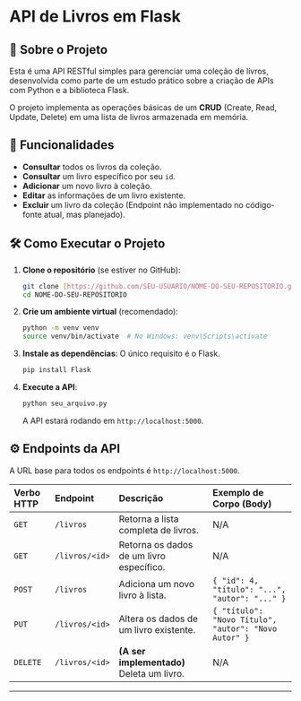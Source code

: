 # API de Livros em Flask

## 📖 Sobre o Projeto

Esta é uma API RESTful simples para gerenciar uma coleção de livros, desenvolvida como parte de um estudo prático sobre a criação de APIs com Python e a biblioteca Flask.

O projeto implementa as operações básicas de um **CRUD** (Create, Read, Update, Delete) em uma lista de livros armazenada em memória.

## 🚀 Funcionalidades

-   **Consultar** todos os livros da coleção.
-   **Consultar** um livro específico por seu `id`.
-   **Adicionar** um novo livro à coleção.
-   **Editar** as informações de um livro existente.
-   **Excluir** um livro da coleção (Endpoint não implementado no código-fonte atual, mas planejado).

## 🛠️ Como Executar o Projeto

1.  **Clone o repositório** (se estiver no GitHub):
    ```bash
    git clone [https://github.com/SEU-USUARIO/NOME-DO-SEU-REPOSITORIO.git](https://github.com/SEU-USUARIO/NOME-DO-SEU-REPOSITORIO.git)
    cd NOME-DO-SEU-REPOSITORIO
    ```

2.  **Crie um ambiente virtual** (recomendado):
    ```bash
    python -m venv venv
    source venv/bin/activate  # No Windows: venv\Scripts\activate
    ```

3.  **Instale as dependências**:
    O único requisito é o Flask.
    ```bash
    pip install Flask
    ```

4.  **Execute a API**:
    ```bash
    python seu_arquivo.py
    ```
    A API estará rodando em `http://localhost:5000`.

## ⚙️ Endpoints da API

A URL base para todos os endpoints é `http://localhost:5000`.

| Verbo HTTP | Endpoint              | Descrição                                 | Exemplo de Corpo (Body)                           |
| :--------- | :-------------------- | :---------------------------------------- | :------------------------------------------------ |
| `GET`      | `/livros`             | Retorna a lista completa de livros.       | N/A                                               |
| `GET`      | `/livros/<id>`        | Retorna os dados de um livro específico.  | N/A                                               |
| `POST`     | `/livros`             | Adiciona um novo livro à lista.           | `{ "id": 4, "título": "...", "autor": "..." }`      |
| `PUT`      | `/livros/<id>`        | Altera os dados de um livro existente.    | `{ "título": "Novo Título", "autor": "Novo Autor" }` |
| `DELETE`   | `/livros/<id>`        | **(A ser implementado)** Deleta um livro. | N/A                                               |

---
